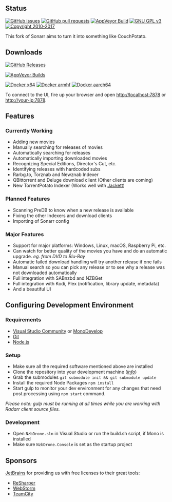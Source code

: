 ## Status

[![GitHub issues](https://img.shields.io/github/issues/radarr/radarr.svg?style=flat-square)](https://github.com/Radarr/Radarr/issues)
[![GitHub pull requests](https://img.shields.io/github/issues-pr/radarr/radarr.svg?style=flat-square)](https://github.com/Radarr/Radarr/pulls)
[![AppVeyor Build](https://img.shields.io/appveyor/ci/galli-leo/Radarr-usby1.svg?label=build-appveyor&style=flat-square)](https://ci.appveyor.com/project/galli-leo/Radarr-usby1)
[![GNU GPL v3](https://img.shields.io/badge/license-GNU%20GPL%20v3-blue.svg)](http://www.gnu.org/licenses/gpl.html)
[![Copyright 2010-2017](https://img.shields.io/badge/copyright-2017-blue.svg)](https://github.com/Radarr/Radarr)

This fork of Sonarr aims to turn it into something like CouchPotato.

## Downloads

[![GitHub Releases](https://img.shields.io/badge/downloads-releases-brightgreen.svg?style=flat-square)](https://github.com/Radarr/Radarr/releases)

[![AppVeyor Builds](https://img.shields.io/badge/downloads-continuous-green.svg?style=flat-square)](https://ci.appveyor.com/project/galli-leo/radarr-usby1/build/artifacts)

[![Docker x64](https://img.shields.io/badge/docker-x64-blue.svg?style=flat-square)](https://store.docker.com/community/images/linuxserver/radarr)
[![Docker armhf](https://img.shields.io/badge/docker-armhf-blue.svg?style=flat-square)](https://store.docker.com/community/images/lsioarmhf/radarr)
[![Docker aarch64](https://img.shields.io/badge/docker-aarch64-blue.svg?style=flat-square)](https://store.docker.com/community/images/lsioarmhf/radarr-aarch64)

To connect to the UI, fire up your browser and open <http://localhost:7878> or <http://your-ip:7878>.

## Features

### Currently Working

* Adding new movies
* Manually searching for releases of movies
* Automatically searching for releases
* Automatically importing downloaded movies
* Recognizing Special Editions, Director's Cut, etc.
* Identifying releases with hardcoded subs
* Rarbg.to, Torznab and Newznab Indexer
* QBittorrent and Deluge download client (Other clients are coming)
* New TorrentPotato Indexer (Works well with [Jackett](https://github.com/Jackett/Jackett))

### Planned Features

* Scanning PreDB to know when a new release is available
* Fixing the other Indexers and download clients
* Importing of Sonarr config

### Major Features

* Support for major platforms: Windows, Linux, macOS, Raspberry Pi, etc.
* Can watch for better quality of the movies you have and do an automatic upgrade. *eg. from DVD to Blu-Ray*
* Automatic failed download handling will try another release if one fails
* Manual search so you can pick any release or to see why a release was not downloaded automatically
* Full integration with SABnzbd and NZBGet
* Full integration with Kodi, Plex (notification, library update, metadata)
* And a beautiful UI

## Configuring Development Environment

### Requirements

* [Visual Studio Community](https://www.visualstudio.com/vs/community/) or [MonoDevelop](http://www.monodevelop.com)
* [Git](https://git-scm.com/downloads)
* [Node.js](https://nodejs.org/en/download/)

### Setup

* Make sure all the required software mentioned above are installed
* Clone the repository into your development machine ([*info*](https://help.github.com/desktop/guides/contributing/working-with-your-remote-repository-on-github-or-github-enterprise/))
* Grab the submodules `git submodule init && git submodule update`
* Install the required Node Packages `npm install`
* Start gulp to monitor your dev environment for any changes that need post processing using `npm start` command.

*Please note: gulp must be running at all times while you are working with Radarr client source files.*

### Development

* Open `NzbDrone.sln` in Visual Studio or run the build.sh script, if Mono is installed
* Make sure `NzbDrone.Console` is set as the startup project

## Sponsors

[JetBrains](http://www.jetbrains.com) for providing us with free licenses to their great tools:
* [ReSharper](http://www.jetbrains.com/resharper)
* [WebStorm](http://www.jetbrains.com/webstorm)
* [TeamCity](http://www.jetbrains.com/teamcity)
